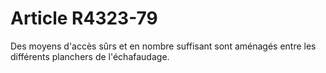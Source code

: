 # Article R4323-79

  
Des moyens d'accès sûrs et en nombre suffisant sont aménagés entre les différents planchers de l'échafaudage.